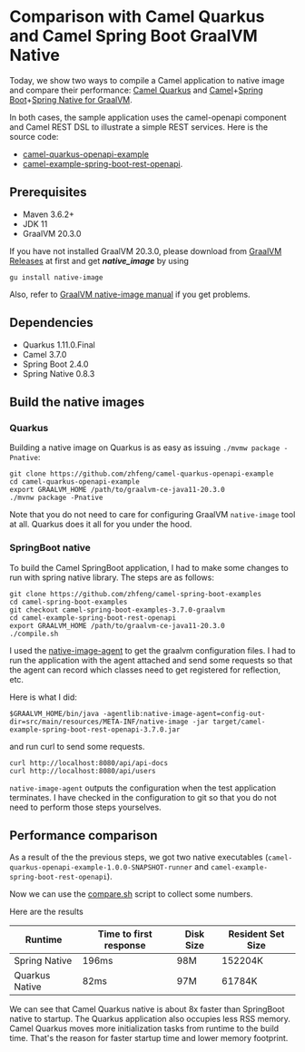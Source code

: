 # Comparison with Camel Quarkus and Camel Spring Boot GraalVM Native
Today, we show two ways to compile a Camel
application to native image and compare their performance: 
[Camel Quarkus](https://camel.apache.org/camel-quarkus/latest/) 
and [Camel](http://camel.apache.org/)+[Spring Boot](https://projects.spring.io/spring-boot/)+[Spring Native for GraalVM](https://github.com/spring-projects-experimental/spring-native).

In both cases, the sample application uses
the camel-openapi component and Camel REST DSL to illustrate a simple
REST services. Here is the source code:

* [camel-quarkus-openapi-example](https://github.com/zhfeng/camel-quarkus-openapi-example)
* [camel-example-spring-boot-rest-openapi](https://github.com/zhfeng/camel-spring-boot-examples/tree/camel-spring-boot-examples-3.7.0-graalvm/camel-example-spring-boot-rest-openapi).

## Prerequisites
- Maven 3.6.2+
- JDK 11
- GraalVM 20.3.0

If you have not installed GraalVM 20.3.0, please download from [GraalVM
Releases](https://github.com/graalvm/graalvm-ce-builds/releases) at
first and get ***native_image*** by using
```
gu install native-image
```
Also, refer to
[GraalVM native-image manual](https://www.graalvm.org/reference-manual/native-image/#install-native-image)
if you get problems.

## Dependencies
- Quarkus 1.11.0.Final
- Camel 3.7.0
- Spring Boot 2.4.0
- Spring Native 0.8.3

## Build the native images

### Quarkus
Building a native image on Quarkus is as easy as issuing `./mvmw package -Pnative`:

```
git clone https://github.com/zhfeng/camel-quarkus-openapi-example
cd camel-quarkus-openapi-example
export GRAALVM_HOME /path/to/graalvm-ce-java11-20.3.0
./mvnw package -Pnative 
```

Note that you do not need to care for configuring GraalVM `native-image` tool at all. 
Quarkus does it all for you under the hood.

### SpringBoot native
To build the Camel SpringBoot application, I had to make some
changes to run with spring native library. The steps are as follows:

```
git clone https://github.com/zhfeng/camel-spring-boot-examples
cd camel-spring-boot-examples
git checkout camel-spring-boot-examples-3.7.0-graalvm
cd camel-example-spring-boot-rest-openapi
export GRAALVM_HOME /path/to/graalvm-ce-java11-20.3.0
./compile.sh
```

I used the
[native-image-agent](https://www.graalvm.org/reference-manual/native-image/BuildConfiguration/)
to get the graalvm configuration files. 
I had to run the application with the agent attached and send some requests so that the agent can record which classes need to get registered for reflection, etc.


Here is what I did:
```
$GRAALVM_HOME/bin/java -agentlib:native-image-agent=config-out-dir=src/main/resources/META-INF/native-image -jar target/camel-example-spring-boot-rest-openapi-3.7.0.jar
```
and run curl to send some requests.

```
curl http://localhost:8080/api/api-docs
curl http://localhost:8080/api/users
```

`native-image-agent` outputs the configuration when the test application terminates. 
I have checked in the configuration to git so that you do not need to perform those steps yourselves.

[//]: # (What is actually the `native-image` command to compile the SpringBoot app?)

## Performance comparison

As a result of the the previous steps, we got two native executables
(`camel-quarkus-openapi-example-1.0.0-SNAPSHOT-runner` and
`camel-example-spring-boot-rest-openapi`).

Now we can use the [compare.sh](../../../assets/files/compare.sh) script to collect some numbers.

Here are the results

[//]: # (you could perhaps continue the above sentence by describing your machine: ... on my Lenovo XY laptop)

| Runtime        | Time to first response | Disk Size | Resident Set Size |
|----------------|------------------------|-----------|-------------------|
| Spring Native  |                  196ms |       98M |           152204K |
| Quarkus Native |                   82ms |       97M |            61784K |

We can see that Camel Quarkus native is about 8x faster than SpringBoot native to startup.
The Quarkus application also occupies less RSS memory. Camel Quarkus moves more initialization tasks from runtime to
the build time. That's the reason for faster startup time and lower memory footprint.
